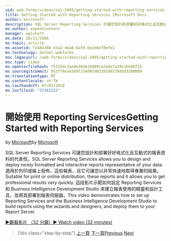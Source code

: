 ```yaml
---
uid: web-forms/videos/sql-2005/getting-started-with-reporting-services
title: Getting Started with Reporting Services |Microsoft Docs
author: microsoft
description: SQL Server Reporting Services 可讓您設計和部署好好格式化且互動式的報表資料的代表性。 適合列印或線上...
ms.author: aspnetcontent
manager: wpickett
ms.date: 10/21/2006
ms.topic: article
ms.assetid: f348a388-d3a2-4ea8-baf0-be2e6ef8efe1
ms.technology: dotnet-webforms
msc.legacyurl: /web-forms/videos/sql-2005/getting-started-with-reporting-services
msc.type: video
ms.openlocfilehash: 75325dc3ae9e30a61b989ce2e8a7a18e1be98f25
ms.sourcegitcommit: 953ff9ea4369f154d6fd0239599279ddd3280009
ms.translationtype: MT
ms.contentlocale: zh-TW
ms.lasthandoff: 07/03/2018
ms.locfileid: "37361522"
---
```

<a name="getting-started-with-reporting-services"></a><span data-ttu-id="c31ef-104">開始使用 Reporting Services</span><span class="sxs-lookup"><span data-stu-id="c31ef-104">Getting Started with Reporting Services</span></span>
====================
<span data-ttu-id="c31ef-105">by [Microsoft](https://github.com/microsoft)</span><span class="sxs-lookup"><span data-stu-id="c31ef-105">by [Microsoft](https://github.com/microsoft)</span></span>

<span data-ttu-id="c31ef-106">SQL Server Reporting Services 可讓您設計和部署好好格式化且互動式的報表資料的代表性。</span><span class="sxs-lookup"><span data-stu-id="c31ef-106">SQL Server Reporting Services allows you to design and deploy nicely formatted and interactive reports representative of your data.</span></span> <span data-ttu-id="c31ef-107">適用於列印或線上發佈，這些報表，且它可讓您以非常快速地取得專業的結果。</span><span class="sxs-lookup"><span data-stu-id="c31ef-107">Suitable for print or online distribution, these reports and it allows you to get professional results very quickly.</span></span> <span data-ttu-id="c31ef-108">這段影片示範如何設定 Reporting Services 和 Business Intelligence Development Studio 來建立報表使用的精靈和設計工具，並將其部署到報表伺服器。</span><span class="sxs-lookup"><span data-stu-id="c31ef-108">This video demonstrates how to set up Reporting Services and the Business Intelligence Development Studio to build reports using the wizards and designers, and deploy them to your Report Server.</span></span>

[<span data-ttu-id="c31ef-109">&#9654;觀看影片 （32 分鐘）</span><span class="sxs-lookup"><span data-stu-id="c31ef-109">&#9654; Watch video (32 minutes)</span></span>](https://channel9.msdn.com/Blogs/ASP-NET-Site-Videos/getting-started-with-reporting-services)

> [!div class="step-by-step"]
> <span data-ttu-id="c31ef-110">[上一頁](using-sql-server-management-studio.md)
> [下一頁](building-and-customizing-reports-in-business-intelligence-development-studio.md)</span><span class="sxs-lookup"><span data-stu-id="c31ef-110">[Previous](using-sql-server-management-studio.md)
[Next](building-and-customizing-reports-in-business-intelligence-development-studio.md)</span></span>
